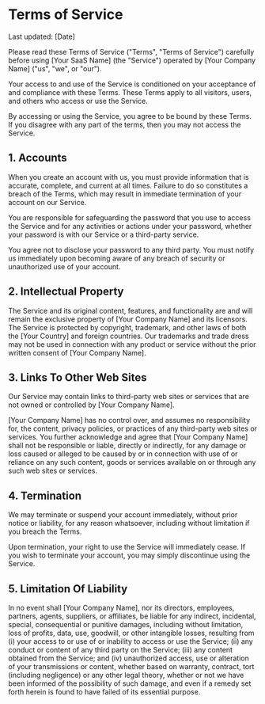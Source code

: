 # Terms of Service

Last updated: [Date]

Please read these Terms of Service ("Terms", "Terms of Service") carefully before using [Your SaaS Name] (the "Service") operated by [Your Company Name] ("us", "we", or "our").

Your access to and use of the Service is conditioned on your acceptance of and compliance with these Terms. These Terms apply to all visitors, users, and others who access or use the Service.

By accessing or using the Service, you agree to be bound by these Terms. If you disagree with any part of the terms, then you may not access the Service.

## 1. Accounts

When you create an account with us, you must provide information that is accurate, complete, and current at all times. Failure to do so constitutes a breach of the Terms, which may result in immediate termination of your account on our Service.

You are responsible for safeguarding the password that you use to access the Service and for any activities or actions under your password, whether your password is with our Service or a third-party service.

You agree not to disclose your password to any third party. You must notify us immediately upon becoming aware of any breach of security or unauthorized use of your account.

## 2. Intellectual Property

The Service and its original content, features, and functionality are and will remain the exclusive property of [Your Company Name] and its licensors. The Service is protected by copyright, trademark, and other laws of both the [Your Country] and foreign countries. Our trademarks and trade dress may not be used in connection with any product or service without the prior written consent of [Your Company Name].

## 3. Links To Other Web Sites

Our Service may contain links to third-party web sites or services that are not owned or controlled by [Your Company Name].

[Your Company Name] has no control over, and assumes no responsibility for, the content, privacy policies, or practices of any third-party web sites or services. You further acknowledge and agree that [Your Company Name] shall not be responsible or liable, directly or indirectly, for any damage or loss caused or alleged to be caused by or in connection with use of or reliance on any such content, goods or services available on or through any such web sites or services.

## 4. Termination

We may terminate or suspend your account immediately, without prior notice or liability, for any reason whatsoever, including without limitation if you breach the Terms.

Upon termination, your right to use the Service will immediately cease. If you wish to terminate your account, you may simply discontinue using the Service.

## 5. Limitation Of Liability

In no event shall [Your Company Name], nor its directors, employees, partners, agents, suppliers, or affiliates, be liable for any indirect, incidental, special, consequential or punitive damages, including without limitation, loss of profits, data, use, goodwill, or other intangible losses, resulting from (i) your access to or use of or inability to access or use the Service; (ii) any conduct or content of any third party on the Service; (iii) any content obtained from the Service; and (iv) unauthorized access, use or alteration of your transmissions or content, whether based on warranty, contract, tort (including negligence) or any other legal theory, whether or not we have been informed of the possibility of such damage, and even if a remedy set forth herein is found to have failed of its essential purpose.